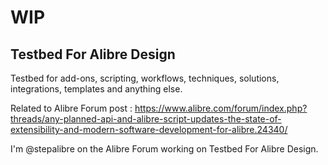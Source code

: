 # WIP
## Testbed For Alibre Design

Testbed for add-ons, scripting, workflows, techniques, solutions, integrations, templates and anything else.

Related to Alibre Forum post : https://www.alibre.com/forum/index.php?threads/any-planned-api-and-alibre-script-updates-the-state-of-extensibility-and-modern-software-development-for-alibre.24340/

I'm @stepalibre on the Alibre Forum working on Testbed For Alibre Design.

